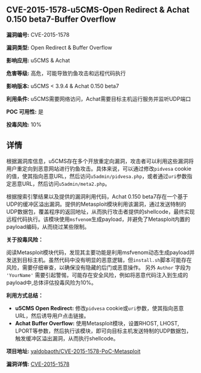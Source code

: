 ## CVE-2015-1578-u5CMS-Open Redirect & Achat 0.150 beta7-Buffer Overflow

**漏洞编号:** CVE-2015-1578

**漏洞类型:** Open Redirect & Buffer Overflow

**影响应用:** u5CMS & Achat

**危害等级:** 高危，可能导致钓鱼攻击和远程代码执行

**影响版本:** u5CMS < 3.9.4 & Achat 0.150 beta7

**利用条件:** u5CMS需要网络访问，Achat需要目标主机运行服务并监听UDP端口

**POC 可用性:** 是

**投毒风险:** 10%

## 详情

根据漏洞库信息，u5CMS存在多个开放重定向漏洞，攻击者可以利用这些漏洞将用户重定向到恶意网站进行钓鱼攻击。具体来说，可以通过修改`pidvesa` cookie的值，使其指向恶意URL，然后访问`u5admin/pidvesa.php`，或者通过`uri`参数指定恶意URL，然后访问`u5admin/meta2.php`。 

根据搜索引擎结果以及提供的漏洞利用代码，Achat 0.150 beta7存在一个基于UDP的缓冲区溢出漏洞。提供的Metasploit模块利用该漏洞，通过发送特制的UDP数据包，覆盖程序的返回地址，从而执行攻击者提供的shellcode，最终实现远程代码执行。该模块使用`msfvenom`生成payload，并避免了Metasploit内置的payload编码，从而绕过某些限制。

**关于投毒风险：**

阅读Metasploit模块代码，发现其主要功能是利用msfvenom动态生成payload并发送到目标主机。虽然代码中没有明显的恶意逻辑，但`install.sh`脚本可能存在风险，需要仔细审查，以确保没有隐藏的后门或恶意操作。 另外 `Author` 字段为 `'YourName'` 需要引起警惕，可能存在安全风险，例如将恶意代码注入到生成的payload中,总体评估投毒风险为10%。

**利用方式总结：**
* **u5CMS Open Redirect:** 修改`pidvesa` cookie或`uri`参数，使其指向恶意URL，然后诱导用户点击链接。
* **Achat Buffer Overflow:** 使用Metasploit模块，设置RHOST, LHOST, LPORT等参数，然后执行该模块，即可向目标主机发送特制的UDP数据包，触发缓冲区溢出漏洞，从而执行shellcode。

**项目地址:** [yaldobaoth/CVE-2015-1578-PoC-Metasploit](https://github.com/yaldobaoth/CVE-2015-1578-PoC-Metasploit)

**漏洞详情:** [CVE-2015-1578](https://nvd.nist.gov/vuln/detail/CVE-2015-1578)